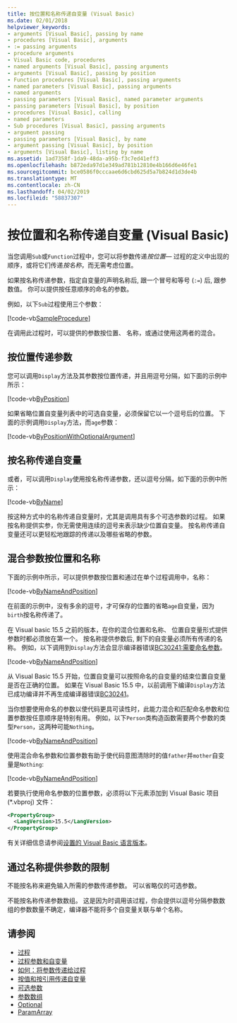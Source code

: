 ```yaml
---
title: 按位置和名称传递自变量 (Visual Basic)
ms.date: 02/01/2018
helpviewer_keywords:
- arguments [Visual Basic], passing by name
- procedures [Visual Basic], arguments
- := passing arguments
- procedure arguments
- Visual Basic code, procedures
- named arguments [Visual Basic], passing arguments
- arguments [Visual Basic], passing by position
- Function procedures [Visual Basic], passing arguments
- named parameters [Visual Basic], passing arguments
- named arguments
- passing parameters [Visual Basic], named parameter arguments
- passing parameters [Visual Basic], by position
- procedures [Visual Basic], calling
- named parameters
- Sub procedures [Visual Basic], passing arguments
- argument passing
- passing parameters [Visual Basic], by name
- argument passing [Visual Basic], by position
- arguments [Visual Basic], listing by name
ms.assetid: 1ad7358f-1da9-48da-a95b-f3c7ed41eff3
ms.openlocfilehash: b872eda97d1e349ad781b12810e4b166d6e46fe1
ms.sourcegitcommit: bce0586f0cccaae6d6cbd625d5a7b824d1d3de4b
ms.translationtype: MT
ms.contentlocale: zh-CN
ms.lasthandoff: 04/02/2019
ms.locfileid: "58837307"
---
```

# <a name="passing-arguments-by-position-and-by-name-visual-basic"></a>按位置和名称传递自变量 (Visual Basic)
当您调用`Sub`或`Function`过程中，您可以将参数传递*按位置*— 过程的定义中出现的顺序，或将它们传递*按名称*，而无需考虑位置。  
  
 如果按名称传递参数，指定自变量的声明名称后, 跟一个冒号和等号 (`:=`) 后, 跟参数值。 你可以提供按任意顺序的命名的参数。  
  
 例如，以下`Sub`过程使用三个参数：  
  
 [!code-vb[SampleProcedure](../../../../../samples/snippets/visualbasic/programming-guide/language-features/passing-named-arguments/module1.vb#1)]  
  
 在调用此过程时，可以提供的参数按位置、 名称，或通过使用这两者的混合。  
  
## <a name="passing-arguments-by-position"></a>按位置传递参数  
 您可以调用`Display`方法及其参数按位置传递，并且用逗号分隔，如下面的示例中所示：  
  
[!code-vb[ByPosition](../../../../../samples/snippets/visualbasic/programming-guide/language-features/passing-named-arguments/module1.vb#2)] 
  
 如果省略位置自变量列表中的可选自变量，必须保留它以一个逗号后的位置。 下面的示例调用`Display`方法，而`age`参数：  
  
[!code-vb[ByPositionWithOptionalArgument](../../../../../samples/snippets/visualbasic/programming-guide/language-features/passing-named-arguments/module1.vb#3)] 
  
## <a name="passing-arguments-by-name"></a>按名称传递自变量  
 或者，可以调用`Display`使用按名称传递参数，还以逗号分隔，如下面的示例中所示：  
  
[!code-vb[ByName](../../../../../samples/snippets/visualbasic/programming-guide/language-features/passing-named-arguments/module1.vb#4)] 

 按这种方式中的名称传递自变量时，尤其是调用具有多个可选参数的过程。 如果按名称提供实参，你无需使用连续的逗号来表示缺少位置自变量。 按名称传递自变量还可以更轻松地跟踪的传递以及哪些省略的参数。  
  
## <a name="mixing-arguments-by-position-and-by-name"></a>混合参数按位置和名称  

下面的示例中所示，可以提供参数按位置和通过在单个过程调用中，名称：  
  
[!code-vb[ByNameAndPosition](../../../../../samples/snippets/visualbasic/programming-guide/language-features/passing-named-arguments/module1.vb#5)] 
  
 在前面的示例中，没有多余的逗号，才可保存的位置的省略`age`自变量，因为`birth`按名称传递了。  
  
在 Visual basic 15.5 之前的版本，在你的混合位置和名称、 位置自变量形式提供参数时都必须放在第一个。 按名称提供参数后, 剩下的自变量必须所有传递的名称。  例如，以下调用到`Display`方法会显示编译器错误[BC30241:需要命名参数](../../../misc/bc30241.md)。

[!code-vb[ByNameAndPosition](../../../../../samples/snippets/visualbasic/programming-guide/language-features/passing-named-arguments/module1.vb#6)] 

从 Visual Basic 15.5 开始，位置自变量可以按照命名的自变量的结束位置自变量是否在正确的位置。 如果在 Visual Basic 15.5 中，以前调用下编译`Display`方法已成功编译并不再生成编译器错误[BC30241](../../../misc/bc30241.md)。  

当你想要使用命名的参数以使代码更具可读性时，此能力混合和匹配命名参数和位置参数按任意顺序是特别有用。 例如，以下`Person`类构造函数需要两个参数的类型`Person`，这两种可能`Nothing`。 

[!code-vb[ByNameAndPosition](../../../../../samples/snippets/visualbasic/programming-guide/language-features/passing-named-arguments/module1.vb#7)] 

使用混合命名参数和位置参数有助于使代码意图清除时的值`father`并`mother`自变量是`Nothing`:

[!code-vb[ByNameAndPosition](../../../../../samples/snippets/visualbasic/programming-guide/language-features/passing-named-arguments/module1.vb#8)] 

若要执行使用命名参数的位置参数，必须将以下元素添加到 Visual Basic 项目 (\*.vbproj) 文件：

```xml
<PropertyGroup>
  <LangVersion>15.5</LangVersion>
</PropertyGroup>
```

有关详细信息请参阅[设置的 Visual Basic 语言版本](../../../language-reference/configure-language-version.md)。

## <a name="restrictions-on-supplying-arguments-by-name"></a>通过名称提供参数的限制  

不能按名称来避免输入所需的参数传递参数。 可以省略仅的可选参数。  
  
不能按名称传递参数数组。 这是因为时调用该过程，你会提供以逗号分隔参数数组的参数数量不确定，编译器不能将多个自变量关联与单个名称。  
  
## <a name="see-also"></a>请参阅

- [过程](./index.md)
- [过程参数和自变量](./procedure-parameters-and-arguments.md)
- [如何：将参数传递给过程](./how-to-pass-arguments-to-a-procedure.md)
- [按值和按引用传递自变量](./passing-arguments-by-value-and-by-reference.md)
- [可选参数](./optional-parameters.md)
- [参数数组](./parameter-arrays.md)
- [Optional](../../../../visual-basic/language-reference/modifiers/optional.md)
- [ParamArray](../../../../visual-basic/language-reference/modifiers/paramarray.md)
